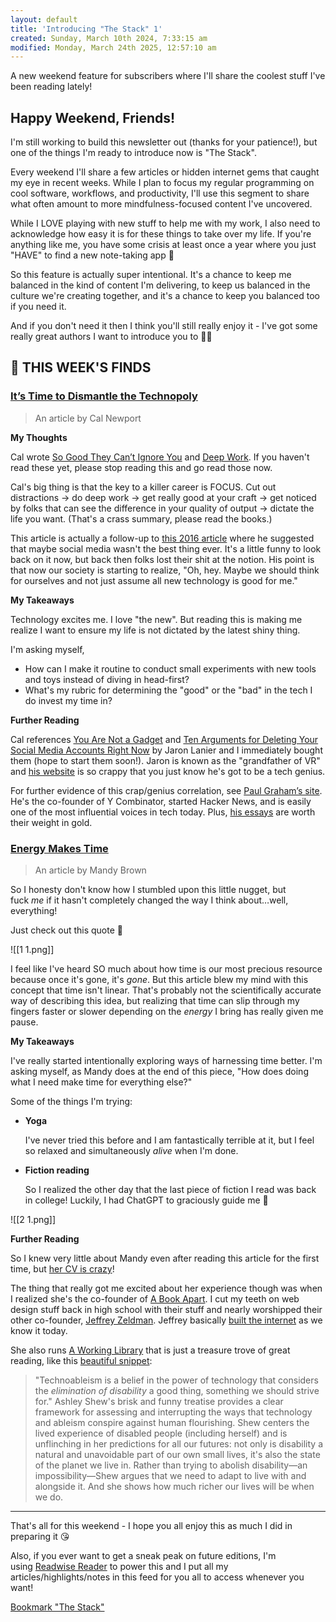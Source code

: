 ```yaml
---
layout: default
title: 'Introducing "The Stack" 1'
created: Sunday, March 10th 2024, 7:33:15 am
modified: Monday, March 24th 2025, 12:57:10 am
---
```


A new weekend feature for subscribers where I'll share the coolest stuff I've been reading lately!

## Happy Weekend, Friends!

I'm still working to build this newsletter out (thanks for your patience!), but one of the things I'm ready to introduce now is "The Stack". 

Every weekend I'll share a few articles or hidden internet gems that caught my eye in recent weeks. While I plan to focus my regular programming on cool software, workflows, and productivity, I'll use this segment to share what often amount to more mindfulness-focused content I've uncovered.

While I LOVE playing with new stuff to help me with my work, I also need to acknowledge how easy it is for these things to take over my life. If you're anything like me, you have some crisis at least once a year where you just "HAVE" to find a new note-taking app 🫠

So this feature is actually super intentional. It's a chance to keep me balanced in the kind of content I'm delivering, to keep us balanced in the culture we're creating together, and it's a chance to keep you balanced too if you need it.

And if you don't need it then I think you'll still really enjoy it - I've got some really great authors I want to introduce you to 🫶🏻

## 🥞 THIS WEEK'S FINDS

### [It’s Time to Dismantle the Technopoly](https://readwise.io/reader/shared/01hj0731bgtva3ydr764cecwh8)

> An article by Cal Newport

**My Thoughts**

Cal wrote [So Good They Can’t Ignore You](https://amzn.to/3SYyMLT) and [Deep Work](https://amzn.to/49vIWt6). If you haven't read these yet, please stop reading this and go read those now. 

Cal's big thing is that the key to a killer career is FOCUS. Cut out distractions → do deep work → get really good at your craft → get noticed by folks that can see the difference in your quality of output → dictate the life you want. (That's a crass summary, please read the books.)

This article is actually a follow-up to [this 2016 article](https://readwise.io/reader/shared/01hj074g6s0rz4gf40vgzq4vpg) where he suggested that maybe social media wasn't the best thing ever. It's a little funny to look back on it now, but back then folks lost their shit at the notion. His point is that now our society is starting to realize, "Oh, hey. Maybe we should think for ourselves and not just assume all new technology is good for me." 

**My Takeaways**

Technology excites me. I love "the new". But reading this is making me realize I want to ensure my life is not dictated by the latest shiny thing.

I'm asking myself,

* How can I make it routine to conduct small experiments with new tools and toys instead of diving in head-first?
* What's my rubric for determining the "good" or the "bad" in the tech I do invest my time in?

**Further Reading**

Cal references [You Are Not a Gadget](https://amzn.to/3SGYLq0) and [Ten Arguments for Deleting Your Social Media Accounts Right Now](https://amzn.to/3SHAn7u) by Jaron Lanier and I immediately bought them (hope to start them soon!). Jaron is known as the "grandfather of VR" and [his website](https://www.jaronlanier.com/) is so crappy that you just know he's got to be a tech genius.

For further evidence of this crap/genius correlation, see [Paul Graham’s site](https://paulgraham.com/). He's the co-founder of Y Combinator, started Hacker News, and is easily one of the most influential voices in tech today. Plus, [his essays](https://paulgraham.com/articles.html) are worth their weight in gold.

### [Energy Makes Time](https://readwise.io/reader/shared/01h9yfxkxmqgfhjhmr3ctjt82z)

> An article by Mandy Brown

So I honesty don't know how I stumbled upon this little nugget, but fuck _me_ if it hasn't completely changed the way I think about…well, everything!

Just check out this quote 🤯

![[1 1.png]]

I feel like I've heard SO much about how time is our most precious resource because once it's gone, it's _gone_. But this article blew my mind with this concept that time isn't linear. That's probably not the scientifically accurate way of describing this idea, but realizing that time can slip through my fingers faster or slower depending on the _energy_ I bring has really given me pause.

**My Takeaways**

I've really started intentionally exploring ways of harnessing time better. I'm asking myself, as Mandy does at the end of this piece, "How does doing what I need make time for everything else?"

Some of the things I'm trying:

* **Yoga**

	I've never tried this before and I am fantastically terrible at it, but I feel so relaxed and simultaneously _alive_ when I'm done.

* **Fiction reading**

	So I realized the other day that the last piece of fiction I read was back in college! Luckily, I had ChatGPT to graciously guide me 🤣

![[2 1.png]]

**Further Reading**

So I knew very little about Mandy even after reading this article for the first time, but [her CV is crazy](https://www.linkedin.com/in/aworkinglibrary/details/experience/)!

The thing that really got me excited about her experience though was when I realized she's the co-founder of [A Book Apart](https://abookapart.com/pages/about/). I cut my teeth on web design stuff back in high school with their stuff and nearly worshipped their other co-founder, [Jeffrey Zeldman](https://zeldman.com/). Jeffrey basically [built the internet](https://zeldman.com/about/) as we know it today.

She also runs [A Working Library](https://aworkinglibrary.com/) that is just a treasure trove of great reading, like this [beautiful snippet](https://aworkinglibrary.com/reading/against-technoableism):

> "Technoableism is a belief in the power of technology that considers the _elimination of disability_ a good thing, something we should strive for." Ashley Shew's brisk and funny treatise provides a clear framework for assessing and interrupting the ways that technology and ableism conspire against human flourishing. Shew centers the lived experience of disabled people (including herself) and is unflinching in her predictions for all our futures: not only is disability a natural and unavoidable part of our own small lives, it's also the state of the planet we live in. Rather than trying to abolish disability—an impossibility—Shew argues that we need to adapt to live with and alongside it. And she shows how much richer our lives will be when we do.

---

That's all for this weekend - I hope you all enjoy this as much I did in preparing it 😘

Also, if you ever want to get a sneak peak on future editions, I'm using [Readwise Reader](https://readwise.io/i/zack942) to power this and I put all my articles/highlights/notes in this feed for you all to access whenever you want!

[Bookmark "The Stack"](https://readwise.io/reader/view/087986e9-c9fb-49fe-96a8-4e7de68f146a)
